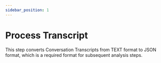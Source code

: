 ```yaml
---
sidebar_position: 1
---
```


# Process Transcript

This step converts Conversation Transcripts from TEXT format to JSON format, which is a required format for subsequent analysis steps.

